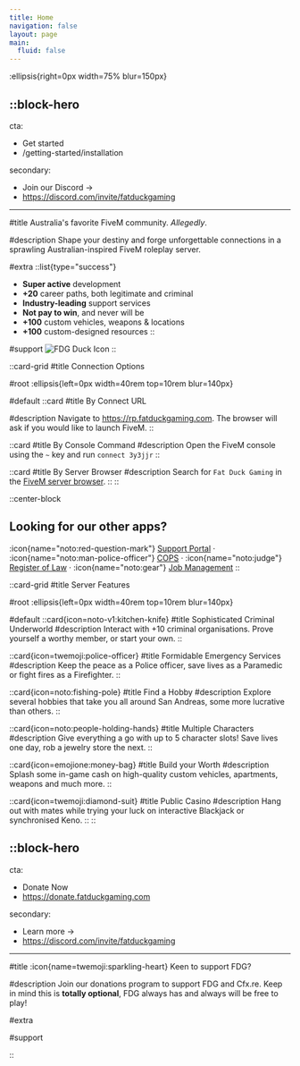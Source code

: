 ```yaml
---
title: Home
navigation: false
layout: page
main:
  fluid: false
---
```


:ellipsis{right=0px width=75% blur=150px}

::block-hero
---
cta:

- Get started
- /getting-started/installation

secondary:

- Join our Discord →
-  https://discord.com/invite/fatduckgaming

---

#title
Australia's favorite FiveM community. *Allegedly*.

#description
Shape your destiny and forge unforgettable connections in a sprawling Australian-inspired FiveM roleplay server.

#extra
  ::list{type="success"}
  - **Super active** development
  - **+20** career paths, both legitimate and criminal
  - **Industry-leading** support services
  - **Not pay to win**, and never will be
  - **+100** custom vehicles, weapons & locations
  - **+100** custom-designed resources
  ::

#support
  ![FDG Duck Icon](https://www.fatduckgaming.com/uploads/monthly_2022_05/fdg-logo.png.ba48be3a2f38483a46d4b506f0fed3dd.png)
::


::card-grid
#title
Connection Options

#root
:ellipsis{left=0px width=40rem top=10rem blur=140px}

#default
  ::card
  #title
  By Connect URL

  #description
  Navigate to https://rp.fatduckgaming.com. The browser will ask if you would like to launch FiveM.
  ::

  ::card
  #title
  By Console Command
  #description
  Open the FiveM console using the `~` key and run `connect 3y3jjr` 
  ::

  ::card
  #title
  By Server Browser
  #description
  Search for `Fat Duck Gaming` in the [FiveM server browser](https://servers.fivem.net/).
  ::
::

::center-block

  ## Looking for our other apps?

 :icon{name="noto:red-question-mark"} [Support Portal](https://support.fatduckgaming.com) · :icon{name="noto:man-police-officer"} [COPS](https://cops.fatduckgaming.com) · :icon{name="noto:judge"} [Register of Law](https://laws.fatduckgaming.com) · :icon{name="noto:gear"} [Job Management](https://jobs.fatduckgaming.com)
::

::card-grid
#title
Server Features

#root
:ellipsis{left=0px width=40rem top=10rem blur=140px}

#default
  ::card{icon=noto-v1:kitchen-knife}
  #title
  Sophisticated Criminal Underworld
  #description
  Interact with +10 criminal organisations. Prove yourself a worthy member, or start your own.
  ::

  ::card{icon=twemoji:police-officer}
  #title
  Formidable Emergency Services
  #description
  Keep the peace as a Police officer, save lives as a Paramedic or fight fires as a Firefighter.
  ::

  ::card{icon=noto:fishing-pole}
  #title
  Find a Hobby
  #description
  Explore several hobbies that take you all around San Andreas, some more lucrative than others.
  ::

  ::card{icon=noto:people-holding-hands}
  #title
  Multiple Characters
  #description
  Give everything a go with up to 5 character slots! Save lives one day, rob a jewelry store the next.
  ::

  ::card{icon=emojione:money-bag}
  #title
  Build your Worth
  #description
  Splash some in-game cash on high-quality custom vehicles, apartments, weapons and much more.
  ::

  ::card{icon=twemoji:diamond-suit}
  #title
  Public Casino
  #description
  Hang out with mates while trying your luck on interactive Blackjack or synchronised Keno.
  ::
::

::block-hero
---
cta:

- Donate Now
- https://donate.fatduckgaming.com

secondary:

- Learn more →
-  https://discord.com/invite/fatduckgaming

---

#title
:icon{name=twemoji:sparkling-heart} Keen to support FDG? 

#description
Join our donations program to support FDG and Cfx.re. Keep in mind this is **totally optional**, FDG always has and always will be free to play!

#extra


#support

::